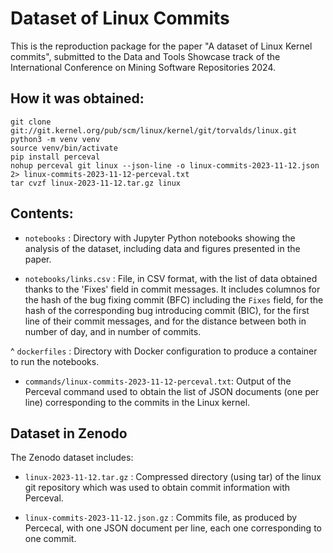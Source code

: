 # Dataset of Linux Commits

This is the reproduction package for the paper "A dataset of Linux Kernel commits", submitted to the Data and Tools Showcase track of the International Conference on Mining Software Repositories 2024.

## How it was obtained:

```commandline
git clone git://git.kernel.org/pub/scm/linux/kernel/git/torvalds/linux.git
python3 -m venv venv
source venv/bin/activate
pip install perceval
nohup perceval git linux --json-line -o linux-commits-2023-11-12.json 2> linux-commits-2023-11-12-perceval.txt
tar cvzf linux-2023-11-12.tar.gz linux
```

## Contents:

*  `notebooks` : Directory with Jupyter Python notebooks showing the analysis of the dataset, including data and figures presented in the paper.

* `notebooks/links.csv` : File, in CSV format, with the list of data obtained thanks to the 'Fixes' field in commit messages. It includes columnos for the hash of the bug fixing commit (BFC) including the `Fixes` field, for the hash of the corresponding bug introducing commit (BIC), for the first line of their commit messages, and for the distance between both in number of day, and in number of commits.

^ `dockerfiles` : Directory with Docker configuration to produce a container to run the notebooks.

* `commands/linux-commits-2023-11-12-perceval.txt`: Output of the Perceval command used to obtain the list of JSON documents (one per line) corresponding to the commits in the Linux kernel.


## Dataset in Zenodo

The Zenodo dataset includes:

* `linux-2023-11-12.tar.gz` : Compressed directory (using tar) of the linux git repository which was used to obtain commit information with Perceval.

* `linux-commits-2023-11-12.json.gz` : Commits file, as produced by Percecal, with one JSON document per line, each one corresponding to one commit.